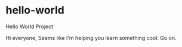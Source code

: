 # hello-world
Hello World Project

Hi everyone,
Seems like I'm helping you learn something cool. Go on.
